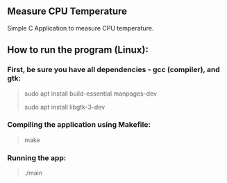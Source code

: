 ## Measure CPU Temperature

Simple C Application to measure CPU temperature.



## How to run the program (Linux):

### First, be sure you have all dependencies - gcc (compiler), and gtk:

> sudo apt install build-essential manpages-dev
>
> sudo apt install libgtk-3-dev

### Compiling the application using Makefile:

> make
### Running the app:

> ./main

